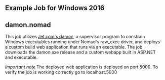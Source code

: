 Example Job for Windows 2016
----------------------------

## damon.nomad

This job utilizes [Jet.com's damon](https://github.com/jet/damon), a supervisor program to constrain Windows executables running under Nomad's raw_exec driver, and deploys a custom build web application that runs via an executable. The job downloads the damon.exe release and a custom webapp built in ASP.NET and executable.

*Important note*
The deployed web application is deployed on port 5000. To verify the job is working correctly go to localhost:5000

